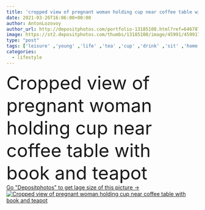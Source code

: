 ```yaml
---
title: 'cropped view of pregnant woman holding cup near coffee table with book and teapot'
date: 2021-03-26T16:06:00+00:00
author: AntonLozovoy
author_url: http://depositphotos.com/portfolio-13185108.html?ref=64678756
image: https://st2.depositphotos.com/thumbs/13185108/image/45991/459917542/api_thumb_450.jpg?forcejpeg=true
type: "post"
tags: ['leisure' ,'young' ,'life' ,'tea' ,'cup' ,'drink' ,'sit' ,'home' ,'hold' ,'beverage' ,'woman' ,'lifestyle' ,'belly' ,'book' ,'indoors' ,'literature' ,'apartment' ,'expectation' ,'mother' ,'sofa' ,'couch' ,'tummy' ,'teapot' ,'pregnant' ,'pregnancy' ,'novel' ,'partial' ,'maternity' ,'Cropped' ,'copy space' ,'one person' ,'Living Room' ,'Coffee Table' ]
categories: 
  - lifestyle
---
```

<div aling="center">
            <font size="60"> Cropped view of pregnant woman holding cup near coffee table with book and teapot</font>   
</div>
<div>
    <a href='https://depositphotos.com/459917542/stock-photo-cropped-view-pregnant-woman-holding.html?ref=64678756' target=_blank > Go "Depositphotos" to get lage size of this picture ->
        <img href='https://depositphotos.com/459917542/stock-photo-cropped-view-pregnant-woman-holding.html?ref=64678756' src='https://st2.depositphotos.com/13185108/45991/i/950/depositphotos_459917542-stock-photo-cropped-view-pregnant-woman-holding.jpg?forcejpeg=true' alt='Cropped view of pregnant woman holding cup near coffee table with book and teapot' >
    </a>
</div>
